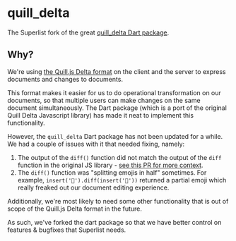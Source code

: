 # quill_delta
The Superlist fork of the great [quill_delta Dart package](https://github.com/pulyaevskiy/quill-delta-dart).

## Why?
We're using [the Quill.js Delta format](https://quilljs.com/docs/delta/) on the client and the server to express documents and changes to documents.

This format makes it easier for us to do operational transformation on our documents, so that multiple users can make changes on the same document simultaneously.
The Dart package (which is a port of the original Quill Delta Javascript library) has made it neat to implement this functionality.

However, the `quill_delta` Dart package has not been updated for a while.
We had a couple of issues with it that needed fixing, namely:
1. The output of the `diff()` function did not match the output of the `diff` function in the original JS library - [see this PR for more context](https://github.com/pulyaevskiy/quill-delta-dart/pull/27).
2. The `diff()` function was "splitting emojis in half" sometimes. For example, `insert('🔵').diff(insert('🔴'))` returned a partial emoji which really freaked out our document editing experience.

Additionally, we're most likely to need some other functionality that is out of scope of the Quill.js Delta format in the future.

As such, we've forked the dart package so that we have better control on features & bugfixes that Superlist needs.
